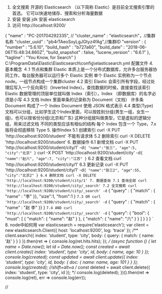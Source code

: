 1. 全文搜索
开源的 Elasticsearch （以下简称 Elastic）是目前全文搜索引擎的首选。
它可以快速地储存、搜索和分析海量数据
2. 安装
安装 jdk
安装 elasticsearch
3. 访问
http://localhost:9200/

{
  "name" : "PC-201704292335", //
  "cluster_name" : "elasticsearch"，//集群名称
  "cluster_uuid" : "pb4rTAeoSxyLgJGtyz4fAg",//集群ID
  "version" : {
    "number" : "5.6.10",
    "build_hash" : "b727a60",
    "build_date" : "2018-06-06T15:48:34.860Z",
    "build_snapshot" : false,
    "lucene_version" : "6.6.1"
  },
  "tagline" : "You Know, for Search"
}
C:\ProgramData\Elastic\Elasticsearch\config\elasticsearch.yml 配置文件
4. 基本概念
４.1 节点和集群
Elastic 本质上是一个分布式数据库，允许多台服务器协同工作，每台服务器可以运行多个 Elastic 实例
单个 Elastic 实例称为一个节点node。一组节点构成一个集群cluster
4.2 索引
Elastic 会索引所有字段，经过处理后写入一个反向索引（Inverted Index）。查找数据的时候，直接查找该索引
Elastic 数据管理的顶层单位就叫做 Index（索引），Index （即数据库）的名字必须是小写
4.3 文档
Index 里面单条的记录称为 Document（文档）
许多条 Document 构成了一个 Index
Document 使用 JSON 格式表示
4.4 类型(Type)
文档可以分组，比如学生这个Index里面，可以按姓别分组(男生一组，女生一组)，也可以按省份分组(北京和广东)
这种分组就叫做类型，它是虚拟的逻辑分组，用来过滤文档
不同的类型应该有相似的结构
每个 Index 包含一个 Type，7.x 版将会彻底移除 Type
5. 操作Index
5.1 创建索引
curl -X PUT 'http://localhost:9200/student'
不能有请求体
5.2 删除索引
curl -X DELETE 'http://localhost:9200/student'
6. 数据操作
6.1 新增文档
curl -X PUT 'http://localhost:9200/student/city/1' -d`
{
    "name":"张三",
    "age":5,
    "city":"北京"
}
`
curl -X POST 'http://localhost:9200/student/city' -d`
{
    "name":"赵六",
    "age":7,
    "city":"江苏"
}
`
6.2 查看文档
curl 'http://localhost:9200/student/city/1'
6.3 更新记录
curl -X PUT 'http://localhost:9200/student/city/1' -d`
{
    "name":"张三2",
    "age":55,
    "city":"北京2"
}
6.4 删除文档
curl -X DELETE 'http://localhost:9200/student/city/1'
7. 数据查询
7.1 查询全部
curl 'http://localhost:9200/student/city/_search'
7.2 全文搜索
curl 'http://localhost:9200/student/city/_search' -d `
{
  "query" : { "match" : { "name" : "李" }},
  "size":1,
  "from":1
}
`
7.3 OR
curl 'http://localhost:9200/student/city/_search' -d `
{
  "query" : { "match" : { "name" : "赵 李" }}
}
`
7.4 AND
curl 'http://localhost:9200/student/city/_search' -d `
{
  "query": {
    "bool": {
      "must": [
        { "match": { "name": "赵" } },
        { "match": { "name": "六" } }
      ]
    }
  }
}
`
8. node中如何用
var elasticsearch = require('elasticsearch');
var client = new elasticsearch.Client({
    host: 'localhost:9200',
    log: 'trace'
});
/**
client.search({
    index: 'student',
    type: 'city',
    body: {
        query: {
            match: {
                name: '赵'
            }
        }
    }
}).then(ret => {
    console.log(ret.hits.hits);
});
 */
(async function () {
    let name = Date.now();
    let id = Date.now();
    const created = await client.create({
        index: 'student',
        type: 'city',
        id,
        body: {
            name,
            age: 10
        }
    });
    console.log(created);
    const updated = await client.update({
        index: 'student',
        type: 'city',
        id,
        body: {
            doc: {
                name: name,
                age: 101
            }
        }
    });
    console.log(created);
    //shift+alt+a
    /*  const deleted = await client.delete({
         index: 'student',
         type: 'city',
         id
     }); */
    console.log(deleted);
})().then(ret => console.log(ret), err => console.log(err));

// 
